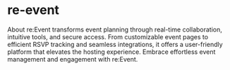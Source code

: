 # re-event
About re:Event transforms event planning through real-time collaboration, intuitive tools, and secure access. From customizable event pages to efficient RSVP tracking and seamless integrations, it offers a user-friendly platform that elevates the hosting experience. Embrace effortless event management and engagement with re:Event.
